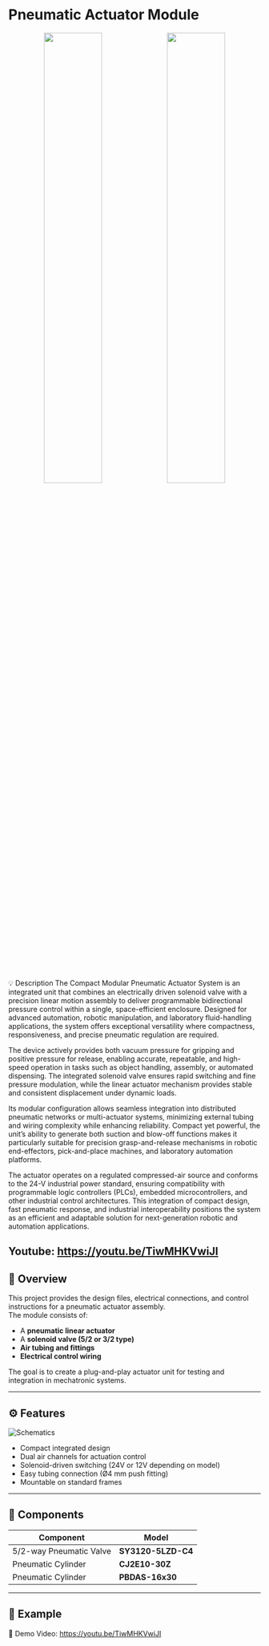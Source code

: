 # Pneumatic Actuator Module

<p align="center">
  <img src="./images/Vacuum Gripper Driver%20.jpg" width="48%" />
  <img src="./images/Vacuum Gripper Driver(rendered).png" width="48%" />
</p>

💡 Description
The Compact Modular Pneumatic Actuator System is an integrated unit that combines an electrically driven solenoid valve with a precision linear motion assembly to deliver programmable bidirectional pressure control within a single, space-efficient enclosure. Designed for advanced automation, robotic manipulation, and laboratory fluid-handling applications, the system offers exceptional versatility where compactness, responsiveness, and precise pneumatic regulation are required.

The device actively provides both vacuum pressure for gripping and positive pressure for release, enabling accurate, repeatable, and high-speed operation in tasks such as object handling, assembly, or automated dispensing. The integrated solenoid valve ensures rapid switching and fine pressure modulation, while the linear actuator mechanism provides stable and consistent displacement under dynamic loads.

Its modular configuration allows seamless integration into distributed pneumatic networks or multi-actuator systems, minimizing external tubing and wiring complexity while enhancing reliability. Compact yet powerful, the unit’s ability to generate both suction and blow-off functions makes it particularly suitable for precision grasp-and-release mechanisms in robotic end-effectors, pick-and-place machines, and laboratory automation platforms.

The actuator operates on a regulated compressed-air source and conforms to the 24-V industrial power standard, ensuring compatibility with programmable logic controllers (PLCs), embedded microcontrollers, and other industrial control architectures. This integration of compact design, fast pneumatic response, and industrial interoperability positions the system as an efficient and adaptable solution for next-generation robotic and automation applications.

Youtube: https://youtu.be/TiwMHKVwiJI
---

## 📘 Overview

This project provides the design files, electrical connections, and control instructions for a pneumatic actuator assembly.  
The module consists of:
- A **pneumatic linear actuator**  
- A **solenoid valve (5/2 or 3/2 type)**  
- **Air tubing and fittings**  
- **Electrical control wiring**

The goal is to create a plug-and-play actuator unit for testing and integration in mechatronic systems.

---

## ⚙️ Features
![Schematics](./schematics/Schematics.png)
- Compact integrated design  
- Dual air channels for actuation control  
- Solenoid-driven switching (24V or 12V depending on model)  
- Easy tubing connection (Ø4 mm push fitting)  
- Mountable on standard frames  
---

## 🧩 Components

| Component | Model |
|------------|--------|
| 5/2-way Pneumatic Valve | **SY3120-5LZD-C4** |
| Pneumatic Cylinder | **CJ2E10-30Z** |
| Pneumatic Cylinder | **PBDAS-16x30** |
---

## 🧠 Example
🎥 Demo Video: https://youtu.be/TiwMHKVwiJI
